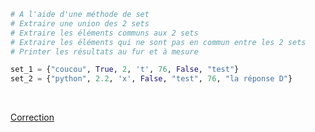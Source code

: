 ```python
# A l'aide d'une méthode de set
# Extraire une union des 2 sets
# Extraire les éléments communs aux 2 sets
# Extraire les éléments qui ne sont pas en commun entre les 2 sets
# Printer les résultats au fur et à mesure

set_1 = {"coucou", True, 2, 't', 76, False, "test"}
set_2 = {"python", 2.2, 'x', False, "test", 76, "la réponse D"}
```

<br>

[Correction](Exercices/a.%20Impératif/Corrections/18.%20Les%20sets.md)